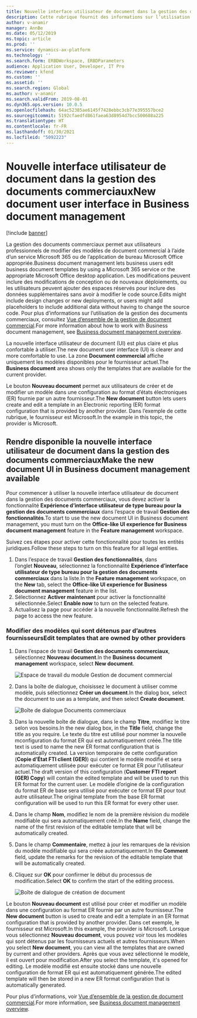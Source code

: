 ```yaml
---
title: Nouvelle interface utilisateur de document dans la gestion des documents commerciaux
description: Cette rubrique fournit des informations sur l’utilisation de la nouvelle interface utilisateur de document dans la fonctionnalité de gestion des documents commerciaux de l’infrastructure de gestion des états électroniques.
author: v-anamir
manager: AnnBe
ms.date: 05/12/2019
ms.topic: article
ms.prod: ''
ms.service: dynamics-ax-platform
ms.technology: ''
ms.search.form: ERBDWorkspace, ERBDParameters
audience: Application User, Developer, IT Pro
ms.reviewer: kfend
ms.custom: ''
ms.assetid: ''
ms.search.region: Global
ms.author: v-anamir
ms.search.validFrom: 2019-08-01
ms.dyn365.ops.version: 10.0.5
ms.openlocfilehash: 64ac52385ae6145f7428ebbc3cb77e395557bce2
ms.sourcegitcommit: 5192cfaedfd861faea63d8954d7bcc500608a225
ms.translationtype: HT
ms.contentlocale: fr-FR
ms.lasthandoff: 01/30/2021
ms.locfileid: "5092223"
---
```

# <a name="new-document-user-interface-in-business-document-management"></a><span data-ttu-id="f1d79-103">Nouvelle interface utilisateur de document dans la gestion des documents commerciaux</span><span class="sxs-lookup"><span data-stu-id="f1d79-103">New document user interface in Business document management</span></span>

[!include [banner](../includes/banner.md)]

<span data-ttu-id="f1d79-104">La gestion des documents commerciaux permet aux utilisateurs professionnels de modifier des modèles de document commercial à l’aide d’un service Microsoft 365 ou de l’application de bureau Microsoft Office appropriée.</span><span class="sxs-lookup"><span data-stu-id="f1d79-104">Business document management lets business users edit business document templates by using a Microsoft 365 service or the appropriate Microsoft Office desktop application.</span></span> <span data-ttu-id="f1d79-105">Les modifications peuvent inclure des modifications de conception ou de nouveaux déploiements, ou les utilisateurs peuvent ajouter des espaces réservés pour inclure des données supplémentaires sans avoir à modifier le code source.</span><span class="sxs-lookup"><span data-stu-id="f1d79-105">Edits might include design changes or new deployments, or users might add placeholders to include additional data without having to change the source code.</span></span> <span data-ttu-id="f1d79-106">Pour plus d’informations sur l’utilisation de la gestion des documents commerciaux, consultez [Vue d’ensemble de la gestion de document commercial](er-business-document-management.md).</span><span class="sxs-lookup"><span data-stu-id="f1d79-106">For more information about how to work with Business document management, see [Business document management overview](er-business-document-management.md).</span></span>

<span data-ttu-id="f1d79-107">La nouvelle interface utilisateur de document (UI) est plus claire et plus confortable à utiliser.</span><span class="sxs-lookup"><span data-stu-id="f1d79-107">The new document user interface (UI) is clearer and more comfortable to use.</span></span> <span data-ttu-id="f1d79-108">La zone **Document commercial** affiche uniquement les modèles disponibles pour le fournisseur actuel.</span><span class="sxs-lookup"><span data-stu-id="f1d79-108">The **Business document** area shows only the templates that are available for the current provider.</span></span>

<span data-ttu-id="f1d79-109">Le bouton **Nouveau document** permet aux utilisateurs de créer et de modifier un modèle dans une configuration au format d’états électroniques (ER) fournie par un autre fournisseur.</span><span class="sxs-lookup"><span data-stu-id="f1d79-109">The **New document** button lets users create and edit a template in an Electronic reporting (ER) format configuration that is provided by another provider.</span></span> <span data-ttu-id="f1d79-110">Dans l’exemple de cette rubrique, le fournisseur est Microsoft.</span><span class="sxs-lookup"><span data-stu-id="f1d79-110">In the example in this topic, the provider is Microsoft.</span></span>

## <a name="make-the-new-document-ui-in-business-document-management-available"></a><span data-ttu-id="f1d79-111">Rendre disponible la nouvelle interface utilisateur de document dans la gestion des documents commerciaux</span><span class="sxs-lookup"><span data-stu-id="f1d79-111">Make the new document UI in Business document management available</span></span>

<span data-ttu-id="f1d79-112">Pour commencer à utiliser la nouvelle interface utilisateur de document dans la gestion des documents commerciaux, vous devez activer la fonctionnalité **Expérience d’interface utilisateur de type bureau pour la gestion des documents commerciaux** dans l’espace de travail **Gestion des fonctionnalités**.</span><span class="sxs-lookup"><span data-stu-id="f1d79-112">To start to use the new document UI in Business document management, you must turn on the **Office-like UI experience for Business document management** feature in the **Feature management** workspace.</span></span>

<span data-ttu-id="f1d79-113">Suivez ces étapes pour activer cette fonctionnalité pour toutes les entités juridiques.</span><span class="sxs-lookup"><span data-stu-id="f1d79-113">Follow these steps to turn on this feature for all legal entities.</span></span>

1. <span data-ttu-id="f1d79-114">Dans l’espace de travail **Gestion des fonctionnalités**, dans l’onglet **Nouveau**, sélectionnez la fonctionnalité **Expérience d’interface utilisateur de type bureau pour la gestion des documents commerciaux** dans la liste.</span><span class="sxs-lookup"><span data-stu-id="f1d79-114">In the **Feature management** workspace, on the **New** tab, select the **Office-like UI experience for Business document management** feature in the list.</span></span>
2. <span data-ttu-id="f1d79-115">Sélectionnez **Activer maintenant** pour activer la fonctionnalité sélectionnée.</span><span class="sxs-lookup"><span data-stu-id="f1d79-115">Select **Enable now** to turn on the selected feature.</span></span>
3. <span data-ttu-id="f1d79-116">Actualisez la page pour accéder à la nouvelle fonctionnalité.</span><span class="sxs-lookup"><span data-stu-id="f1d79-116">Refresh the page to access the new feature.</span></span>

### <a name="edit-templates-that-are-owned-by-other-providers"></a><span data-ttu-id="f1d79-117">Modifier des modèles qui sont détenus par d’autres fournisseurs</span><span class="sxs-lookup"><span data-stu-id="f1d79-117">Edit templates that are owned by other providers</span></span>

1. <span data-ttu-id="f1d79-118">Dans l’espace de travail **Gestion des documents commerciaux**, sélectionnez **Nouveau document**.</span><span class="sxs-lookup"><span data-stu-id="f1d79-118">In the **Business document management** workspace, select **New document**.</span></span>

    ![Espace de travail du module Gestion de document commercial](./media/BDM_overview_new_template1.png)

2. <span data-ttu-id="f1d79-120">Dans la boîte de dialogue, choisissez le document à utiliser comme modèle, puis sélectionnez **Créer un document**.</span><span class="sxs-lookup"><span data-stu-id="f1d79-120">In the dialog box, select the document to use as a template, and then select **Create document**.</span></span>

    ![Boîte de dialogue Documents commerciaux](./media/BDM_overview_new_template2.png)

3. <span data-ttu-id="f1d79-122">Dans la nouvelle boîte de dialogue, dans le champ **Titre**, modifiez le titre selon vos besoins.</span><span class="sxs-lookup"><span data-stu-id="f1d79-122">In the new dialog box, in the **Title** field, change the title as you require.</span></span> <span data-ttu-id="f1d79-123">Le texte du titre est utilisé pour nommer la nouvelle mconfiguration du format ER qui est automatiquement créée.</span><span class="sxs-lookup"><span data-stu-id="f1d79-123">The title text is used to name the new ER format configuration that is automatically created.</span></span> <span data-ttu-id="f1d79-124">La version temporaire de cette configuration (**Copie d’État FTI client (GER)**) qui contient le modèle modifié et sera automatiquement utilisée pour exécuter ce format ER pour l’utilisateur actuel.</span><span class="sxs-lookup"><span data-stu-id="f1d79-124">The draft version of this configuration (**Customer FTI report (GER) Copy**) will contain the edited template and will be used to run this ER format for the current user.</span></span> <span data-ttu-id="f1d79-125">Le modèle d’origine de la configuration du format ER de base sera utilisé pour exécuter ce format ER pour tout autre utilisateur.</span><span class="sxs-lookup"><span data-stu-id="f1d79-125">The original template from the base ER format configuration will be used to run this ER format for every other user.</span></span>
4. <span data-ttu-id="f1d79-126">Dans le champ **Nom**, modifiez le nom de la première révision du modèle modifiable qui sera automatiquement créé.</span><span class="sxs-lookup"><span data-stu-id="f1d79-126">In the **Name** field, change the name of the first revision of the editable template that will be automatically created.</span></span>
5. <span data-ttu-id="f1d79-127">Dans le champ **Commentaire**, mettez à jour les remarques de la révision du modèle modifiable qui sera créée automatiquement.</span><span class="sxs-lookup"><span data-stu-id="f1d79-127">In the **Comment** field, update the remarks for the revision of the editable template that will be automatically created.</span></span>
6. <span data-ttu-id="f1d79-128">Cliquez sur **OK** pour confirmer le début du processus de modification.</span><span class="sxs-lookup"><span data-stu-id="f1d79-128">Select **OK** to confirm the start of the editing process.</span></span>

    ![Boîte de dialogue de création de document](./media/BDM_overview_new_template3.png)

<span data-ttu-id="f1d79-130">Le bouton **Nouveau document** est utilisé pour créer et modifier un modèle dans une configuration au format ER fournie par un autre fournisseur.</span><span class="sxs-lookup"><span data-stu-id="f1d79-130">The **New document** button is used to create and edit a template in an ER format configuration that is provided by another provider.</span></span> <span data-ttu-id="f1d79-131">Dans cet exemple, le fournisseur est Microsoft.</span><span class="sxs-lookup"><span data-stu-id="f1d79-131">In this example, the provider is Microsoft.</span></span> <span data-ttu-id="f1d79-132">Lorsque vous sélectionnez **Nouveau document**, vous pouvez voir tous les modèles qui sont détenus par les fournisseurs actuels et autres fournisseurs.</span><span class="sxs-lookup"><span data-stu-id="f1d79-132">When you select **New document**, you can view all the templates that are owned by current and other providers.</span></span> <span data-ttu-id="f1d79-133">Après que vous avez sélectionné le modèle, il est ouvert pour modification.</span><span class="sxs-lookup"><span data-stu-id="f1d79-133">After you select the template, it's opened for editing.</span></span> <span data-ttu-id="f1d79-134">Le modèle modifié est ensuite stocké dans une nouvelle configuration de format ER qui est automatiquement générée.</span><span class="sxs-lookup"><span data-stu-id="f1d79-134">The edited template will then be stored in a new ER format configuration that is automatically generated.</span></span>

<span data-ttu-id="f1d79-135">Pour plus d’informations, voir [Vue d’ensemble de la gestion de document commercial](er-business-document-management.md).</span><span class="sxs-lookup"><span data-stu-id="f1d79-135">For more information, see [Business document management overview](er-business-document-management.md).</span></span>
